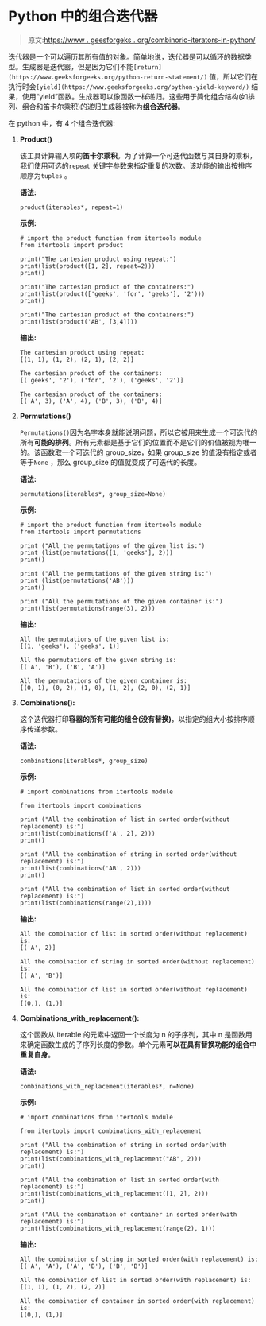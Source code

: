 # Python 中的组合迭代器

> 原文:[https://www . geesforgeks . org/combinoric-iterators-in-python/](https://www.geeksforgeeks.org/combinatoric-iterators-in-python/)

迭代器是一个可以遍历其所有值的对象。简单地说，迭代器是可以循环的数据类型。生成器是迭代器，但是因为它们不能`[return](https://www.geeksforgeeks.org/python-return-statement/)` 值，所以它们在执行时会`[yield](https://www.geeksforgeeks.org/python-yield-keyword/)` 结果，使用“yield”函数。生成器可以像函数一样递归。这些用于简化组合结构(如排列、组合和笛卡尔乘积)的递归生成器被称为**组合迭代器**。

在 python 中，有 4 个组合迭代器:

1.  **Product()**

    该工具计算输入项的**笛卡尔乘积**。为了计算一个可迭代函数与其自身的乘积，我们使用可选的`repeat` 关键字参数来指定重复的次数。该功能的输出按排序顺序为`tuples` 。

    **语法:**

    ```
    product(iterables*, repeat=1)
    ```

    **示例:**

    ```
    # import the product function from itertools module
    from itertools import product

    print("The cartesian product using repeat:")
    print(list(product([1, 2], repeat=2)))
    print()

    print("The cartesian product of the containers:")
    print(list(product(['geeks', 'for', 'geeks'], '2')))
    print()

    print("The cartesian product of the containers:")
    print(list(product('AB', [3,4])))
    ```

    **输出:**

    ```
    The cartesian product using repeat:
    [(1, 1), (1, 2), (2, 1), (2, 2)]

    The cartesian product of the containers:
    [('geeks', '2'), ('for', '2'), ('geeks', '2')]

    The cartesian product of the containers:
    [('A', 3), ('A', 4), ('B', 3), ('B', 4)]

    ```

2.  **Permutations()**

    `Permutations()`因为名字本身就能说明问题，所以它被用来生成一个可迭代的所有**可能的排列**。所有元素都是基于它们的位置而不是它们的价值被视为唯一的。该函数取一个可迭代的 group_size，如果 group_size 的值没有指定或者等于`None` ，那么 group_size 的值就变成了可迭代的长度。

    **语法:**

    ```
    permutations(iterables*, group_size=None)
    ```

    **示例:**

    ```
    # import the product function from itertools module
    from itertools import permutations

    print ("All the permutations of the given list is:") 
    print (list(permutations([1, 'geeks'], 2)))
    print()

    print ("All the permutations of the given string is:") 
    print (list(permutations('AB')))
    print()

    print ("All the permutations of the given container is:") 
    print(list(permutations(range(3), 2)))
    ```

    **输出:**

    ```
    All the permutations of the given list is:
    [(1, 'geeks'), ('geeks', 1)]

    All the permutations of the given string is:
    [('A', 'B'), ('B', 'A')]

    All the permutations of the given container is:
    [(0, 1), (0, 2), (1, 0), (1, 2), (2, 0), (2, 1)]

    ```

3.  **Combinations():**

    这个迭代器打印**容器的所有可能的组合(没有替换)**，以指定的组大小按排序顺序传递参数。

    **语法:**

    ```
    combinations(iterables*, group_size)
    ```

    **示例:**

    ```
    # import combinations from itertools module

    from itertools import combinations

    print ("All the combination of list in sorted order(without replacement) is:") 
    print(list(combinations(['A', 2], 2)))
    print()

    print ("All the combination of string in sorted order(without replacement) is:")
    print(list(combinations('AB', 2)))
    print()

    print ("All the combination of list in sorted order(without replacement) is:")
    print(list(combinations(range(2),1)))
    ```

    **输出:**

    ```
    All the combination of list in sorted order(without replacement) is:
    [('A', 2)]

    All the combination of string in sorted order(without replacement) is:
    [('A', 'B')]

    All the combination of list in sorted order(without replacement) is:
    [(0,), (1,)]

    ```

4.  **Combinations_with_replacement():**

    这个函数从 iterable 的元素中返回一个长度为 n 的子序列，其中 n 是函数用来确定函数生成的子序列长度的参数。单个元素**可以在具有替换功能的组合中重复自身**。

    **语法:**

    ```
    combinations_with_replacement(iterables*, n=None)
    ```

    **示例:**

    ```
    # import combinations from itertools module

    from itertools import combinations_with_replacement

    print ("All the combination of string in sorted order(with replacement) is:")
    print(list(combinations_with_replacement("AB", 2)))
    print()

    print ("All the combination of list in sorted order(with replacement) is:")
    print(list(combinations_with_replacement([1, 2], 2)))
    print()

    print ("All the combination of container in sorted order(with replacement) is:")
    print(list(combinations_with_replacement(range(2), 1)))
    ```

    **输出:**

    ```
    All the combination of string in sorted order(with replacement) is:
    [('A', 'A'), ('A', 'B'), ('B', 'B')]

    All the combination of list in sorted order(with replacement) is:
    [(1, 1), (1, 2), (2, 2)]

    All the combination of container in sorted order(with replacement) is:
    [(0,), (1,)]

    ```